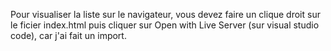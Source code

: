 Pour visualiser la liste sur le navigateur, vous devez faire un clique droit sur le ficier index.html puis cliquer sur Open with Live Server (sur visual studio code), car j'ai fait un import. 
